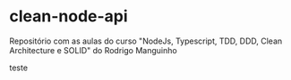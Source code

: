 # clean-node-api
Repositório com as aulas do curso "NodeJs, Typescript, TDD, DDD, Clean Architecture e SOLID" do Rodrigo Manguinho

teste